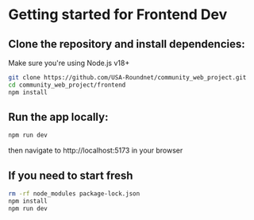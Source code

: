 # Getting started for Frontend Dev

## Clone the repository and install dependencies:

Make sure you're using Node.js v18+

```bash
git clone https://github.com/USA-Roundnet/community_web_project.git
cd community_web_project/frontend
npm install
```

## Run the app locally:
```bash
npm run dev
```

then navigate to http://localhost:5173 in your browser

## If you need to start fresh

```bash
rm -rf node_modules package-lock.json
npm install
npm run dev
```
